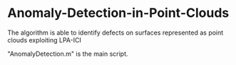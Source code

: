 # Anomaly-Detection-in-Point-Clouds
The algorithm is able to identify defects on surfaces represented as point clouds exploiting LPA-ICI

"AnomalyDetection.m" is the main script.
